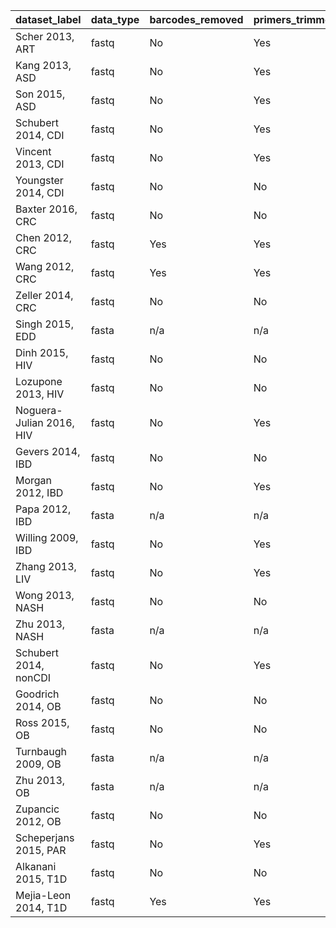 dataset_label | data_type | barcodes_removed | primers_trimmed | quality_method | quality_cutoff | length_trim
----------|----------|----------|----------|----------|----------|----------
Scher 2013, ART | fastq | No | Yes | -fastq_truncqual | 25 | 200
Kang 2013, ASD | fastq | No | Yes | -fastq_truncqual | 25 | 200
Son 2015, ASD | fastq | No | Yes | -fastq_truncqual | 25 | 200
Schubert 2014, CDI | fastq | No | Yes | -fastq_truncqual | 25 | 150
Vincent 2013, CDI | fastq | No | Yes | -fastq_truncqual | 20 | 101
Youngster 2014, CDI | fastq | No | No | -fastq_truncqual | 25 | 200
Baxter 2016, CRC | fastq | No | No | -fastq_truncqual | 25 | 250
Chen 2012, CRC | fastq | Yes | Yes | -fastq_truncqual | 25 | 200
Wang 2012, CRC | fastq | Yes | Yes | -fastq_truncqual | 25 | 150
Zeller 2014, CRC | fastq | No | No | -fastq_truncqual | 25 | 200
Singh 2015, EDD | fasta | n/a | n/a | n/a | n/a | 200
Dinh 2015, HIV | fastq | No | No | -fastq_truncqual | 25 | 200
Lozupone 2013, HIV | fastq | No | No | -fastq_truncqual | 25 | 150
Noguera-Julian 2016, HIV | fastq | No | Yes | -fastq_truncqual | 25 | 200
Gevers 2014, IBD | fastq | No | No | -fastq_truncqual | 25 | 200
Morgan 2012, IBD | fastq | No | Yes | -fastq_truncqual | 25 | 200
Papa 2012, IBD | fasta | n/a | n/a | n/a | n/a | 200
Willing 2009, IBD | fastq | No | Yes | -fastq_maxee | 2 | 200
Zhang 2013, LIV | fastq | No | Yes | -fastq_truncqual | 25 | 200
Wong 2013, NASH | fastq | No | No | -fastq_truncqual | 25 | 200
Zhu 2013, NASH | fasta | n/a | n/a | n/a | n/a | 200
Schubert 2014, nonCDI | fastq | No | Yes | -fastq_truncqual | 25 | 150
Goodrich 2014, OB | fastq | No | No | -fastq_truncqual | 25 | 200
Ross 2015, OB | fastq | No | No | -fastq_truncqual | 25 | 150
Turnbaugh 2009, OB | fasta | n/a | n/a | n/a | n/a | 200
Zhu 2013, OB | fasta | n/a | n/a | n/a | n/a | 200
Zupancic 2012, OB | fastq | No | No | -fastq_truncqual | 25 | 200
Scheperjans 2015, PAR | fastq | No | Yes | -fastq_truncqual | 25 | 200
Alkanani 2015, T1D | fastq | No | No | -fastq_maxee | 2 | 200
Mejia-Leon 2014, T1D | fastq | Yes | Yes | -fastq_truncqual | 25 | 150
